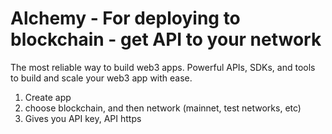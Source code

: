 # Alchemy - For deploying to blockchain - get API to your network

The most reliable way to build web3 apps. Powerful APIs, SDKs, and tools to build and scale your web3 app with ease.

1.  Create app
2.  choose blockchain, and then network (mainnet, test networks, etc)
3.  Gives you API key, API https

